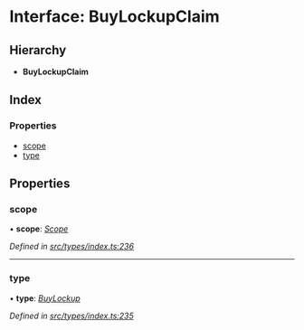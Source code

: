 # Interface: BuyLockupClaim

## Hierarchy

* **BuyLockupClaim**

## Index

### Properties

* [scope](buylockupclaim.md#scope)
* [type](buylockupclaim.md#type)

## Properties

###  scope

• **scope**: *[Scope](scope.md)*

*Defined in [src/types/index.ts:236](https://github.com/PolymathNetwork/polymesh-sdk/blob/38ee8078/src/types/index.ts#L236)*

___

###  type

• **type**: *[BuyLockup](../enums/claimtype.md#buylockup)*

*Defined in [src/types/index.ts:235](https://github.com/PolymathNetwork/polymesh-sdk/blob/38ee8078/src/types/index.ts#L235)*
